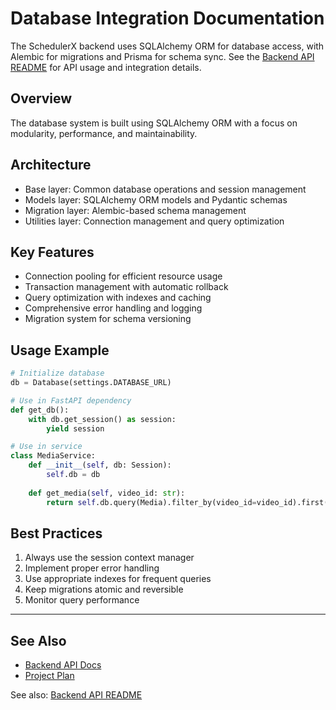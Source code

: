 # Database Integration Documentation

The SchedulerX backend uses SQLAlchemy ORM for database access, with Alembic for migrations and Prisma for schema sync. See the [Backend API README](./README.md) for API usage and integration details.

## Overview
The database system is built using SQLAlchemy ORM with a focus on modularity, performance, and maintainability.

## Architecture
- Base layer: Common database operations and session management
- Models layer: SQLAlchemy ORM models and Pydantic schemas
- Migration layer: Alembic-based schema management
- Utilities layer: Connection management and query optimization

## Key Features
- Connection pooling for efficient resource usage
- Transaction management with automatic rollback
- Query optimization with indexes and caching
- Comprehensive error handling and logging
- Migration system for schema versioning

## Usage Example
```python
# Initialize database
db = Database(settings.DATABASE_URL)

# Use in FastAPI dependency
def get_db():
    with db.get_session() as session:
        yield session

# Use in service
class MediaService:
    def __init__(self, db: Session):
        self.db = db
    
    def get_media(self, video_id: str):
        return self.db.query(Media).filter_by(video_id=video_id).first()
```

## Best Practices
1. Always use the session context manager
2. Implement proper error handling
3. Use appropriate indexes for frequent queries
4. Keep migrations atomic and reversible
5. Monitor query performance

---

## See Also
- [Backend API Docs](README.md)
- [Project Plan](../../../docs/plan.md)

See also: [Backend API README](./README.md)
